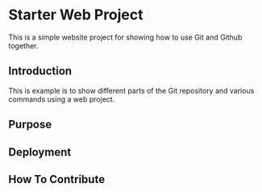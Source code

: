 # Starter Web Project

This is a simple website project for showing how to use Git 
and Github together.

## Introduction

This is example is to show different parts of the Git repository
and various commands using a web project.

## Purpose

## Deployment

## How To Contribute
